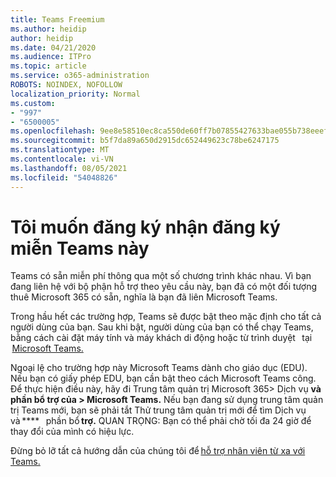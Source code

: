 ```yaml
---
title: Teams Freemium
ms.author: heidip
author: heidip
ms.date: 04/21/2020
ms.audience: ITPro
ms.topic: article
ms.service: o365-administration
ROBOTS: NOINDEX, NOFOLLOW
localization_priority: Normal
ms.custom:
- "997"
- "6500005"
ms.openlocfilehash: 9ee8e58510ec8ca550de60ff7b07855427633bae055b738eeef3e838edd7c609
ms.sourcegitcommit: b5f7da89a650d2915dc652449623c78be6247175
ms.translationtype: MT
ms.contentlocale: vi-VN
ms.lasthandoff: 08/05/2021
ms.locfileid: "54048826"
---
```

# <a name="id-like-to-sign-up-for-teams-for-free"></a>Tôi muốn đăng ký nhận đăng ký miễn Teams này

Teams có sẵn miễn phí thông qua một số chương trình khác nhau. Vì bạn đang liên hệ với bộ phận hỗ trợ theo yêu cầu này, bạn đã có một đối tượng thuê Microsoft 365 có sẵn, nghĩa là bạn đã liên Microsoft Teams.

Trong hầu hết các trường hợp, Teams sẽ được bật theo mặc định cho tất cả người dùng của bạn. Sau khi bật, người dùng của bạn có thể [](https://docs.microsoft.com/MicrosoftTeams/get-clients#desktop-client)chạy Teams, bằng cách cài đặt máy tính và máy khách di động hoặc từ trình duyệt   tại [](https://docs.microsoft.com/MicrosoftTeams/get-clients#mobile-clients)  [](https://dos.microsoft.com/MicrosoftTeams/get-clients#web-client)    [Microsoft Teams.](https://www.microsoft.com/microsoft-teams/teams-for-work)

Ngoại lệ cho trường hợp này Microsoft Teams dành cho giáo dục (EDU). Nếu bạn có giấy phép EDU, bạn cần bật theo cách Microsoft Teams công. Để thực hiện điều này, hãy đi Trung tâm quản trị Microsoft 365> Dịch vụ **và phần bổ trợ của > Microsoft Teams.** Nếu bạn đang sử dụng trung tâm quản trị Teams mới, bạn sẽ phải tắt Thử trung tâm quản trị mới để tìm Dịch vụ và ****   phần bổ **trợ.** QUAN TRỌNG: Bạn có thể phải chờ tối đa 24 giờ để thay đổi của mình có hiệu lực.

Đừng bỏ lỡ tất cả hướng dẫn của chúng tôi để [hỗ trợ nhân viên từ xa với Teams.](https://docs.microsoft.com/MicrosoftTeams/support-remote-work-with-teams)
